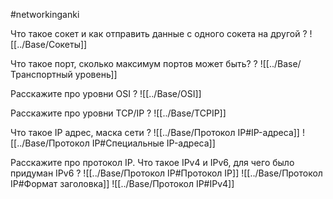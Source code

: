 #networkinganki 

Что такое сокет и как отправить данные с одного сокета на другой
?
![[../Base/Сокеты]]

Что такое порт, сколько максимум портов может быть?
?
![[../Base/Транспортный уровень]]

Расскажите про уровни OSI
?
![[../Base/OSI]]

Расскажите про уровни TCP/IP
?
![[../Base/TCPIP]]

Что такое IP адрес, маска сети
?
![[../Base/Протокол IP#IP-адреса]]
![[../Base/Протокол IP#Специальные IP-адреса]]

Расскажите про протокол IP. Что такое IPv4 и IPv6, для чего было придуман IPv6
?
![[../Base/Протокол IP#Протокол IP]]
![[../Base/Протокол IP#Формат заголовка]]
![[../Base/Протокол IP#IPv4]]



